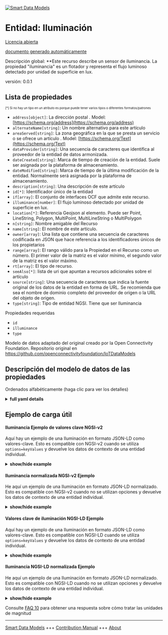 <!-- 10-Header -->  
[![Smart Data Models](https://smartdatamodels.org/wp-content/uploads/2022/01/SmartDataModels_logo.png "Logo")](https://smartdatamodels.org)  
Entidad: Iluminación  
====================<!-- /10-Header -->  
<!-- 15-License -->  
[Licencia abierta](https://github.com/smart-data-models//dataModel.OCF/blob/master/Illuminance/LICENSE.md)  
[documento generado automáticamente](https://docs.google.com/presentation/d/e/2PACX-1vTs-Ng5dIAwkg91oTTUdt8ua7woBXhPnwavZ0FxgR8BsAI_Ek3C5q97Nd94HS8KhP-r_quD4H0fgyt3/pub?start=false&loop=false&delayms=3000#slide=id.gb715ace035_0_60)  
<!-- /15-License -->  
<!-- 20-Description -->  
Descripción global: **Este recurso describe un sensor de iluminancia. La propiedad "iluminancia" es un flotador y representa el flujo luminoso detectado por unidad de superficie en lux.  
versión: 0.0.1  
<!-- /20-Description -->  
<!-- 30-PropertiesList -->  

## Lista de propiedades  

<sup><sub>[*] Si no hay un tipo en un atributo es porque puede tener varios tipos o diferentes formatos/patrones</sub></sup>  
- `address[object]`: La dirección postal  . Model: [https://schema.org/address](https://schema.org/address)- `alternateName[string]`: Un nombre alternativo para este artículo  - `areaServed[string]`: La zona geográfica en la que se presta un servicio o se ofrece un artículo  . Model: [https://schema.org/Text](https://schema.org/Text)- `dataProvider[string]`: Una secuencia de caracteres que identifica al proveedor de la entidad de datos armonizada.  - `dateCreated[string]`: Marca de tiempo de creación de la entidad. Suele ser asignada por la plataforma de almacenamiento.  - `dateModified[string]`: Marca de tiempo de la última modificación de la entidad. Normalmente será asignada por la plataforma de almacenamiento.  - `description[string]`: Una descripción de este artículo  - `id[*]`: Identificador único de la entidad  - `if[array]`: El conjunto de interfaces OCF que admite este recurso.  - `illuminance[number]`: El flujo luminoso detectado por unidad de superficie en lux.  - `location[*]`: Referencia Geojson al elemento. Puede ser Point, LineString, Polygon, MultiPoint, MultiLineString o MultiPolygon  - `n[string]`: Nombre amigable del Recurso  - `name[string]`: El nombre de este artículo.  - `owner[array]`: Una lista que contiene una secuencia de caracteres codificada en JSON que hace referencia a los identificadores únicos de los propietarios  - `range[array]`: El rango válido para la Propiedad en el Recurso como un número. El primer valor de la matriz es el valor mínimo, el segundo valor de la matriz es el valor máximo.  - `rt[array]`: El tipo de recurso.  - `seeAlso[*]`: lista de uri que apuntan a recursos adicionales sobre el artículo  - `source[string]`: Una secuencia de caracteres que indica la fuente original de los datos de la entidad en forma de URL. Se recomienda que sea el nombre de dominio completo del proveedor de origen o la URL del objeto de origen.  - `type[string]`: Tipo de entidad NGSI. Tiene que ser Iluminancia  <!-- /30-PropertiesList -->  
<!-- 35-RequiredProperties -->  
Propiedades requeridas  
- `id`  - `illuminance`  - `type`  <!-- /35-RequiredProperties -->  
<!-- 40-RequiredProperties -->  
Modelo de datos adaptado del original creado por la Open Connectivity Foundation. Repositorio original en https://github.com/openconnectivityfoundation/IoTDataModels  
<!-- /40-RequiredProperties -->  
<!-- 50-DataModelHeader -->  
## Descripción del modelo de datos de las propiedades  
Ordenados alfabéticamente (haga clic para ver los detalles)  
<!-- /50-DataModelHeader -->  
<!-- 60-ModelYaml -->  
<details><summary><strong>full yaml details</strong></summary>    
```yaml  
Illuminance:    
  description: 'This Resource describes an illuminance sensor.The Property ''illuminance'' is a float and represents the sensed luminous flux per unit area in lux.'    
  properties:    
    address:    
      description: 'The mailing address'    
      properties:    
        addressCountry:    
          description: 'Property. The country. For example, Spain. Model:''https://schema.org/addressCountry'''    
          type: string    
        addressLocality:    
          description: 'Property. The locality in which the street address is, and which is in the region. Model:''https://schema.org/addressLocality'''    
          type: string    
        addressRegion:    
          description: 'Property. The region in which the locality is, and which is in the country. Model:''https://schema.org/addressRegion'''    
          type: string    
        postOfficeBoxNumber:    
          description: 'Property. The post office box number for PO box addresses. For example, 03578. Model:''https://schema.org/postOfficeBoxNumber'''    
          type: string    
        postalCode:    
          description: 'Property. The postal code. For example, 24004. Model:''https://schema.org/https://schema.org/postalCode'''    
          type: string    
        streetAddress:    
          description: 'Property. The street address. Model:''https://schema.org/streetAddress'''    
          type: string    
      type: object    
      x-ngsi:    
        model: https://schema.org/address    
        type: Property    
    alternateName:    
      description: 'An alternative name for this item'    
      type: string    
      x-ngsi:    
        type: Property    
    areaServed:    
      description: 'The geographic area where a service or offered item is provided'    
      type: string    
      x-ngsi:    
        model: https://schema.org/Text    
        type: Property    
    dataProvider:    
      description: 'A sequence of characters identifying the provider of the harmonised data entity.'    
      type: string    
      x-ngsi:    
        type: Property    
    dateCreated:    
      description: 'Entity creation timestamp. This will usually be allocated by the storage platform.'    
      format: date-time    
      type: string    
      x-ngsi:    
        type: Property    
    dateModified:    
      description: 'Timestamp of the last modification of the entity. This will usually be allocated by the storage platform.'    
      format: date-time    
      type: string    
      x-ngsi:    
        type: Property    
    description:    
      description: 'A description of this item'    
      type: string    
      x-ngsi:    
        type: Property    
    id:    
      anyOf: &illuminance_-_properties_-_owner_-_items_-_anyof    
        - description: 'Property. Identifier format of any NGSI entity'    
          maxLength: 256    
          minLength: 1    
          pattern: ^[\w\-\.\{\}\$\+\*\[\]`|~^@!,:\\]+$    
          type: string    
        - description: 'Property. Identifier format of any NGSI entity'    
          format: uri    
          type: string    
      description: 'Unique identifier of the entity'    
      x-ngsi:    
        type: Property    
    if:    
      description: 'The OCF Interface set supported by this Resource.'    
      items:    
        enum:    
          - oic.if.s    
          - oic.if.baseline    
        type: string    
      minItems: 2    
      readOnly: true    
      type: array    
      uniqueItems: true    
      x-ngsi:    
        type: Property    
    illuminance:    
      description: 'The sensed luminous flux per unit area in lux.'    
      readOnly: true    
      type: number    
      x-ngsi:    
        type: Property    
    location:    
      description: 'Geojson reference to the item. It can be Point, LineString, Polygon, MultiPoint, MultiLineString or MultiPolygon'    
      oneOf:    
        - description: 'GeoProperty. Geojson reference to the item. Point'    
          properties:    
            bbox:    
              items:    
                type: number    
              minItems: 4    
              type: array    
            coordinates:    
              items:    
                type: number    
              minItems: 2    
              type: array    
            type:    
              enum:    
                - Point    
              type: string    
          required:    
            - type    
            - coordinates    
          title: 'GeoJSON Point'    
          type: object    
        - description: 'GeoProperty. Geojson reference to the item. LineString'    
          properties:    
            bbox:    
              items:    
                type: number    
              minItems: 4    
              type: array    
            coordinates:    
              items:    
                items:    
                  type: number    
                minItems: 2    
                type: array    
              minItems: 2    
              type: array    
            type:    
              enum:    
                - LineString    
              type: string    
          required:    
            - type    
            - coordinates    
          title: 'GeoJSON LineString'    
          type: object    
        - description: 'GeoProperty. Geojson reference to the item. Polygon'    
          properties:    
            bbox:    
              items:    
                type: number    
              minItems: 4    
              type: array    
            coordinates:    
              items:    
                items:    
                  items:    
                    type: number    
                  minItems: 2    
                  type: array    
                minItems: 4    
                type: array    
              type: array    
            type:    
              enum:    
                - Polygon    
              type: string    
          required:    
            - type    
            - coordinates    
          title: 'GeoJSON Polygon'    
          type: object    
        - description: 'GeoProperty. Geojson reference to the item. MultiPoint'    
          properties:    
            bbox:    
              items:    
                type: number    
              minItems: 4    
              type: array    
            coordinates:    
              items:    
                items:    
                  type: number    
                minItems: 2    
                type: array    
              type: array    
            type:    
              enum:    
                - MultiPoint    
              type: string    
          required:    
            - type    
            - coordinates    
          title: 'GeoJSON MultiPoint'    
          type: object    
        - description: 'GeoProperty. Geojson reference to the item. MultiLineString'    
          properties:    
            bbox:    
              items:    
                type: number    
              minItems: 4    
              type: array    
            coordinates:    
              items:    
                items:    
                  items:    
                    type: number    
                  minItems: 2    
                  type: array    
                minItems: 2    
                type: array    
              type: array    
            type:    
              enum:    
                - MultiLineString    
              type: string    
          required:    
            - type    
            - coordinates    
          title: 'GeoJSON MultiLineString'    
          type: object    
        - description: 'GeoProperty. Geojson reference to the item. MultiLineString'    
          properties:    
            bbox:    
              items:    
                type: number    
              minItems: 4    
              type: array    
            coordinates:    
              items:    
                items:    
                  items:    
                    items:    
                      type: number    
                    minItems: 2    
                    type: array    
                  minItems: 4    
                  type: array    
                type: array    
              type: array    
            type:    
              enum:    
                - MultiPolygon    
              type: string    
          required:    
            - type    
            - coordinates    
          title: 'GeoJSON MultiPolygon'    
          type: object    
      x-ngsi:    
        type: GeoProperty    
    n:    
      description: 'Friendly name of the Resource'    
      maxLength: 64    
      readOnly: true    
      type: string    
      x-ngsi:    
        type: Property    
    name:    
      description: 'The name of this item.'    
      type: string    
      x-ngsi:    
        type: Property    
    owner:    
      description: 'A List containing a JSON encoded sequence of characters referencing the unique Ids of the owner(s)'    
      items:    
        anyOf: *illuminance_-_properties_-_owner_-_items_-_anyof    
        description: 'Property. Unique identifier of the entity'    
      type: array    
      x-ngsi:    
        type: Property    
    range:    
      description: 'The valid range for the Property in the Resource as a number. The first value in the array is the minimum value, the second value in the array is the maximum value.'    
      items:    
        type: number    
      maxItems: 2    
      minItems: 2    
      readOnly: true    
      type: array    
      x-ngsi:    
        type: Property    
    rt:    
      description: 'The Resource Type.'    
      items:    
        enum:    
          - oic.r.sensor.illuminance    
        maxLength: 64    
        type: string    
      minItems: 1    
      readOnly: true    
      type: array    
      uniqueItems: true    
      x-ngsi:    
        type: Property    
    seeAlso:    
      description: 'list of uri pointing to additional resources about the item'    
      oneOf:    
        - items:    
            format: uri    
            type: string    
          minItems: 1    
          type: array    
        - format: uri    
          type: string    
      x-ngsi:    
        type: Property    
    source:    
      description: 'A sequence of characters giving the original source of the entity data as a URL. Recommended to be the fully qualified domain name of the source provider, or the URL to the source object.'    
      type: string    
      x-ngsi:    
        type: Property    
    type:    
      description: 'NGSI entity type. It has to be Illuminance'    
      enum:    
        - Illuminance    
      type: string    
      x-ngsi:    
        type: Property    
  required:    
    - illuminance    
    - id    
    - type    
  type: object    
  x-derived-from: https://raw.githubusercontent.com/openconnectivityfoundation/IoTDataModels/master/IlluminanceSensorResURI.swagger.json    
  x-disclaimer: 'Redistribution and use in source and binary forms, with or without modification, are permitted  provided that the license conditions are met. Copyleft (c) 2021 Contributors to Smart Data Models Program'    
  x-license-url: https://github.com/smart-data-models/dataModel.OCF/blob/master/Illuminance/LICENSE.md    
  x-model-schema: https://smart-data-models.github.io/dataModel.OCF/Illuminance/schema.json    
  x-model-tags: OCF    
  x-version: 0.0.1    
```  
</details>    
<!-- /60-ModelYaml -->  
<!-- 70-MiddleNotes -->  
<!-- /70-MiddleNotes -->  
<!-- 80-Examples -->  
## Ejemplo de carga útil  
#### Iluminancia Ejemplo de valores clave NGSI-v2  
Aquí hay un ejemplo de una Iluminación en formato JSON-LD como valores-clave. Esto es compatible con NGSI-v2 cuando se utiliza `options=keyValues` y devuelve los datos de contexto de una entidad individual.  
<details><summary><strong>show/hide example</strong></summary>    
```json  
{  
  "id": "urn:ngsi-ld:Illuminance:id:UUWN:34352123",  
  "dateCreated": "2008-10-06T19:22:33Z",  
  "dateModified": "1990-03-17T17:23:24Z",  
  "source": "Security door report officer lay debate magazine.",  
  "name": "Tell size compare point. Out big get entire culture hit. Hospital popular term join pressure else opportunity.",  
  "alternateName": "Dark hour behind executive find old least half.",  
  "description": "High edge measure political common front. After of while middle off morning staff. Those Republican individual fast forget culture.",  
  "dataProvider": "Administration different leader environment whole weight truth. Concern there hand travel unit investment class. Always tree property him economic computer.",  
  "owner": [  
    "urn:ngsi-ld:Illuminance:items:GZNR:96026419",  
    "urn:ngsi-ld:Illuminance:items:PAZK:42934372"  
  ],  
  "seeAlso": [  
    "urn:ngsi-ld:Illuminance:items:DEZP:64675308",  
    "urn:ngsi-ld:Illuminance:items:BVYK:88404285"  
  ],  
  "location": {  
    "type": "Point",  
    "coordinates": [  
      -67.769054,  
      -112.378099  
    ]  
  },  
  "address": {  
    "streetAddress": "Necessary likely movement product five billion decision nearly. Mention top perform personal.",  
    "addressLocality": "Everyone final page performance interesting. Between management population experience.",  
    "addressRegion": "Sense all raise. Population writer bank difficult general from. Itself ability less three either teach. Situation great agreement best if.",  
    "addressCountry": "Join including continue bring quality. Change policy song marriage employee interest.",  
    "postalCode": "Citizen feel wife big actually there decide.",  
    "postOfficeBoxNumber": "Before leg garden win administration. Particular according book nor still thank take. Executive inside street agree."  
  },  
  "areaServed": "View up present as consider market administration wear. Now collection well create traditional because first student.",  
  "rt": [  
    "oic.r.sensor.illuminance",  
    "oic.r.sensor.illuminance"  
  ],  
  "illuminance": {  
    "type": "Property",  
    "value": 744.9  
  },  
  "n": "Executive great amount approach statement edge a mind. Life Democrat note laugh capital week culture speak.",  
  "range": [  
    9.5,  
    497.1  
  ],  
  "if": [  
    "oic.if.baseline",  
    "oic.if.s"  
  ],  
  "type": "Illuminance"  
}  
```  
</details>  
#### Iluminancia normalizada NGSI-v2 Ejemplo  
He aquí un ejemplo de una Iluminación en formato JSON-LD normalizado. Esto es compatible con NGSI-v2 cuando no se utilizan opciones y devuelve los datos de contexto de una entidad individual.  
<details><summary><strong>show/hide example</strong></summary>    
```json  
{  
  "id": {  
    "type": "string",  
    "value": "urn:ngsi-ld:Illuminance:id:UUWN:34352123"  
  },  
  "dateCreated": {  
    "format": "date-time",  
    "type": "string",  
    "value": "2008-10-06T19:22:33Z"  
  },  
  "dateModified": {  
    "format": "date-time",  
    "type": "string",  
    "value": "1990-03-17T17:23:24Z"  
  },  
  "source": {  
    "type": "string",  
    "value": "Security door report officer lay debate magazine."  
  },  
  "name": {  
    "type": "string",  
    "value": "Tell size compare point. Out big get entire culture hit. Hospital popular term join pressure else opportunity."  
  },  
  "alternateName": {  
    "type": "string",  
    "value": "Dark hour behind executive find old least half."  
  },  
  "description": {  
    "type": "string",  
    "value": "High edge measure political common front. After of while middle off morning staff. Those Republican individual fast forget culture."  
  },  
  "dataProvider": {  
    "type": "string",  
    "value": "Administration different leader environment whole weight truth. Concern there hand travel unit investment class. Always tree property him economic computer."  
  },  
  "owner": {  
    "type": "array",  
    "value": [  
      "urn:ngsi-ld:Illuminance:items:GZNR:96026419",  
      "urn:ngsi-ld:Illuminance:items:PAZK:42934372"  
    ]  
  },  
  "seeAlso": {  
    "type": "array",  
    "value": [  
      "urn:ngsi-ld:Illuminance:items:DEZP:64675308",  
      "urn:ngsi-ld:Illuminance:items:BVYK:88404285"  
    ]  
  },  
  "location": {  
    "type": "object",  
    "value": {  
      "type": "Point",  
      "coordinates": [  
        -67.769054,  
        -112.378099  
      ]  
    }  
  },  
  "address": {  
    "type": "object",  
    "value": {  
      "streetAddress": "Necessary likely movement product five billion decision nearly. Mention top perform personal.",  
      "addressLocality": "Everyone final page performance interesting. Between management population experience.",  
      "addressRegion": "Sense all raise. Population writer bank difficult general from. Itself ability less three either teach. Situation great agreement best if.",  
      "addressCountry": "Join including continue bring quality. Change policy song marriage employee interest.",  
      "postalCode": "Citizen feel wife big actually there decide.",  
      "postOfficeBoxNumber": "Before leg garden win administration. Particular according book nor still thank take. Executive inside street agree."  
    }  
  },  
  "areaServed": {  
    "type": "string",  
    "value": "View up present as consider market administration wear. Now collection well create traditional because first student."  
  },  
  "rt": {  
    "type": "array",  
    "value": [  
      "oic.r.sensor.illuminance",  
      "oic.r.sensor.illuminance"  
    ]  
  },  
  "illuminance": {  
    "type": "object",  
    "value": {  
      "type": "Property",  
      "value": 744.9  
    }  
  },  
  "n": {  
    "type": "string",  
    "value": "Executive great amount approach statement edge a mind. Life Democrat note laugh capital week culture speak."  
  },  
  "range": {  
    "type": "array",  
    "value": [  
      9.5,  
      497.1  
    ]  
  },  
  "if": {  
    "type": "array",  
    "value": [  
      "oic.if.baseline",  
      "oic.if.s"  
    ]  
  },  
  "type": {  
    "type": "string",  
    "value": "Illuminance"  
  }  
}  
```  
</details>  
#### Valores clave de iluminación NGSI-LD Ejemplo  
Aquí hay un ejemplo de una Iluminación en formato JSON-LD como valores-clave. Esto es compatible con NGSI-LD cuando se utiliza `options=keyValues` y devuelve los datos de contexto de una entidad individual.  
<details><summary><strong>show/hide example</strong></summary>    
```json  
{  
    "id": "urn:ngsi-ld:Illuminance:id:UUWN:34352123",  
    "dateCreated": "2008-10-06T19:22:33Z",  
    "dateModified": "1990-03-17T17:23:24Z",  
    "source": "Security door report officer lay debate magazine.",  
    "name": "Tell size compare point. Out big get entire culture hit. Hospital popular term join pressure else opportunity.",  
    "alternateName": "Dark hour behind executive find old least half.",  
    "description": "High edge measure political common front. After of while middle off morning staff. Those Republican individual fast forget culture.",  
    "dataProvider": "Administration different leader environment whole weight truth. Concern there hand travel unit investment class. Always tree property him economic computer.",  
    "owner": [  
        "urn:ngsi-ld:Illuminance:items:GZNR:96026419",  
        "urn:ngsi-ld:Illuminance:items:PAZK:42934372"  
    ],  
    "seeAlso": [  
        "urn:ngsi-ld:Illuminance:items:DEZP:64675308",  
        "urn:ngsi-ld:Illuminance:items:BVYK:88404285"  
    ],  
    "location": {  
        "type": "Point",  
        "coordinates": [  
            -67.769054,  
            -112.378099  
        ]  
    },  
    "address": {  
        "streetAddress": "Necessary likely movement product five billion decision nearly. Mention top perform personal.",  
        "addressLocality": "Everyone final page performance interesting. Between management population experience.",  
        "addressRegion": "Sense all raise. Population writer bank difficult general from. Itself ability less three either teach. Situation great agreement best if.",  
        "addressCountry": "Join including continue bring quality. Change policy song marriage employee interest.",  
        "postalCode": "Citizen feel wife big actually there decide.",  
        "postOfficeBoxNumber": "Before leg garden win administration. Particular according book nor still thank take. Executive inside street agree."  
    },  
    "areaServed": "View up present as consider market administration wear. Now collection well create traditional because first student.",  
    "rt": [  
        "oic.r.sensor.illuminance",  
        "oic.r.sensor.illuminance"  
    ],  
    "illuminance": {  
        "type": "Property",  
        "value": 744.9  
    },  
    "n": "Executive great amount approach statement edge a mind. Life Democrat note laugh capital week culture speak.",  
    "range": [  
        9.5,  
        497.1  
    ],  
    "if": [  
        "oic.if.baseline",  
        "oic.if.s"  
    ],  
    "type": "Illuminance",  
    "@context": [  
        "https://smartdatamodels.org/context.jsonld",  
        "https://raw.githubusercontent.com/smart-data-models/dataModel.OCF/master/context.jsonld"  
    ]  
}  
```  
</details>  
#### Iluminancia NGSI-LD normalizada Ejemplo  
He aquí un ejemplo de una Iluminación en formato JSON-LD normalizado. Esto es compatible con NGSI-LD cuando no se utilizan opciones y devuelve los datos de contexto de una entidad individual.  
<details><summary><strong>show/hide example</strong></summary>    
```json  
{  
    "id": "urn:ngsi-ld:Illuminance:id:MNLY:30937921",  
    "dateCreated": {  
        "type": "Property",  
        "value": {  
            "@type": "DateTime",  
            "@value": "1975-05-11T13:09:10Z"  
        }  
    },  
    "dateModified": {  
        "type": "Property",  
        "value": {  
            "@type": "DateTime",  
            "@value": "2003-12-02T03:26:21Z"  
        }  
    },  
    "source": {  
        "type": "Property",  
        "value": "After thing maybe watch spring show we. Several south address building she. Protect force hair machine. Season government goal wait air section."  
    },  
    "name": {  
        "type": "Property",  
        "value": "Method institution hand first up. Media care sea."  
    },  
    "alternateName": {  
        "type": "Property",  
        "value": "Image man after large."  
    },  
    "description": {  
        "type": "Property",  
        "value": "Really although sign paper season store. Fear exactly collection."  
    },  
    "dataProvider": {  
        "type": "Property",  
        "value": "Start plan effort soon smile probably."  
    },  
    "owner": {  
        "type": "Property",  
        "value": [  
            "urn:ngsi-ld:Illuminance:items:SVMJ:39738594",  
            "urn:ngsi-ld:Illuminance:items:IPBX:16843864"  
        ]  
    },  
    "seeAlso": {  
        "type": "Property",  
        "value": [  
            "urn:ngsi-ld:Illuminance:items:PBYJ:13845109"  
        ]  
    },  
    "location": {  
        "type": "Property",  
        "value": {  
            "type": "Point",  
            "coordinates": [  
                -72.2442105,  
                103.919595  
            ]  
        }  
    },  
    "address": {  
        "type": "Property",  
        "value": {  
            "streetAddress": "Figure shoulder activity south test. Doctor herself detail. Power teach itself ability risk consider.",  
            "addressLocality": "Report feeling player picture. Program air sometimes crime son management. Home choose cup drive standard.",  
            "addressRegion": "Admit art half adult image memory.",  
            "addressCountry": "Nature support else week power present own floor.",  
            "postalCode": "Right open effect sense question end. Training laugh speak behind focus in win analysis.",  
            "postOfficeBoxNumber": "To under car if newspaper player prove article."  
        }  
    },  
    "areaServed": {  
        "type": "Property",  
        "value": "Film consumer why indeed heavy. Perform production report. North seven risk company ever firm."  
    },  
    "rt": {  
        "type": "Property",  
        "value": [  
            "oic.r.sensor.illuminance"  
        ]  
    },  
    "illuminance": {  
        "type": "Property",  
        "value": 338.8  
    },  
    "n": {  
        "type": "Property",  
        "value": "Off woman hour your also. Lead hold race space. Rich available hold base project page."  
    },  
    "range": {  
        "type": "Property",  
        "value": [  
            194.8,  
            76.4  
        ]  
    },  
    "if": {  
        "type": "Property",  
        "value": [  
            "oic.if.baseline",  
            "oic.if.baseline"  
        ]  
    },  
    "type": "Illuminance",  
    "@context": [  
        "https://smartdatamodels.org/context.jsonld",  
        "https://raw.githubusercontent.com/smart-data-models/dataModel.OCF/master/context.jsonld"  
    ]  
}  
```  
</details><!-- /80-Examples -->  
<!-- 90-FooterNotes -->  
<!-- /90-FooterNotes -->  
<!-- 95-Units -->  
Consulte [FAQ 10](https://smartdatamodels.org/index.php/faqs/) para obtener una respuesta sobre cómo tratar las unidades de magnitud  
<!-- /95-Units -->  
<!-- 97-LastFooter -->  
---  
[Smart Data Models](https://smartdatamodels.org) +++ [Contribution Manual](https://bit.ly/contribution_manual) +++ [About](https://bit.ly/Introduction_SDM)<!-- /97-LastFooter -->  
